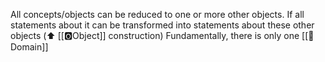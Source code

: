 All concepts/objects can be reduced to one or more other objects.
If all statements about it can be transformed into statements about these other objects (⬆️ [[🅾️Object]] construction)
Fundamentally, there is only one [[🤌Domain]]